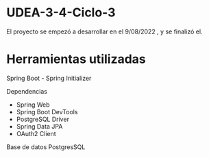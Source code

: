 # UDEA-3-4-Ciclo-3
El proyecto se empezó a desarrollar en el 9/08/2022 , y se finalizó el.
# Herramientas utilizadas

Spring Boot - Spring Initializer

Dependencias
- Spring Web
- Spring Boot DevTools
- PostgreSQL Driver
- Spring Data JPA
- OAuth2 Client 

Base de datos PostgresSQL

